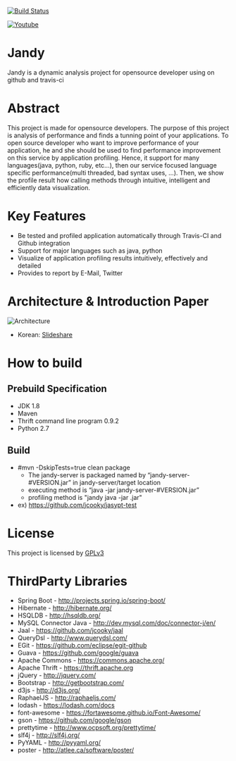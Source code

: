 [![Build Status](https://travis-ci.org/jcooky/jandy.svg?branch=master)](https://travis-ci.org/jcooky/jandy)

[![Youtube](http://img.youtube.com/vi/egQPHdQj-UU/0.jpg)](http://www.youtube.com/watch?v=egQPHdQj-UU)
# Jandy 
Jandy is a dynamic analysis project for opensource developer using on github and travis-ci

# Abstract
This project is made for opensource developers. The purpose of this project is analysis of performance and finds a tunning point of your applications. To open source developer who want to improve performance of your application, he and she should be used to find performance improvement on this service by application profiling. Hence, it support for many languages(java, python, ruby, etc…), then our service focused language specific performance(multi threaded, bad syntax uses, …). Then, we show the profile result how calling methods through intuitive, intelligent and efficiently data visualization.

# Key Features
* Be tested and profiled application automatically through Travis-CI and Github integration
* Support for major languages such as java, python
* Visualize of application profiling results intuitively, effectively and detailed
* Provides to report by E-Mail, Twitter

# Architecture & Introduction Paper
![Architecture](https://raw.github.com/jcooky/jandy/master/docs/img/arch.jpg "Jandy Service Flow")
* Korean: [Slideshare](http://www.slideshare.net/ssuserea348e/jandy-introduction-paper)

# How to build
## Prebuild Specification
* JDK 1.8
* Maven
* Thrift command line program 0.9.2
* Python 2.7

## Build
* #mvn -DskipTests=true clean package
  * The jandy-server is packaged named by “jandy-server-#VERSION.jar” in jandy-server/target location
  * executing method is “java -jar jandy-server-#VERSION.jar”
  * profiling method is "jandy java -jar <project>.jar"
* ex) https://github.com/jcooky/jasypt-test

# License
This project is licensed by [GPLv3](https://github.com/jcooky/jandy/blob/master/LICENSE)

# ThirdParty Libraries
* Spring Boot - http://projects.spring.io/spring-boot/
* Hibernate - http://hibernate.org/
* HSQLDB - http://hsqldb.org/
* MySQL Connector Java - http://dev.mysql.com/doc/connector-j/en/
* Jaal - https://github.com/jcooky/jaal
* QueryDsl - http://www.querydsl.com/
* EGit - https://github.com/eclipse/egit-github
* Guava - https://github.com/google/guava
* Apache Commons - https://commons.apache.org/
* Apache Thrift - https://thrift.apache.org
* jQuery - http://jquery.com/
* Bootstrap - http://getbootstrap.com/
* d3js - http://d3js.org/
* RaphaelJS - http://raphaeljs.com/
* lodash - https://lodash.com/docs
* font-awesome - https://fortawesome.github.io/Font-Awesome/
* gson - https://github.com/google/gson
* prettytime - http://www.ocpsoft.org/prettytime/
* slf4j - http://slf4j.org/
* PyYAML - http://pyyaml.org/
* poster - http://atlee.ca/software/poster/
